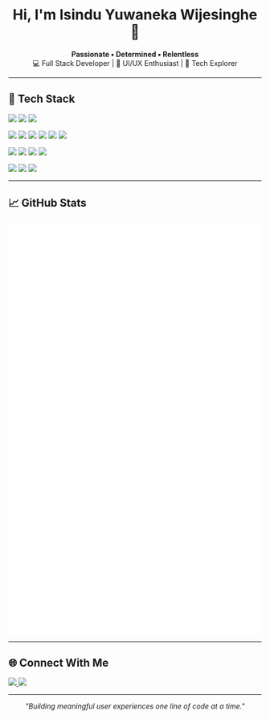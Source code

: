 <h1 align="center">Hi, I'm Isindu Yuwaneka Wijesinghe 👋</h1>

<p align="center">
  <b>Passionate ▪️ Determined ▪️ Relentless</b><br>
  💻 Full Stack Developer | 🎨 UI/UX Enthusiast | 🚀 Tech Explorer
</p>

---

## 🔧 Tech Stack


<p>
  <img src="https://img.shields.io/badge/Java-ED8B00?style=flat&logo=openjdk&logoColor=white"/>
  <img src="https://img.shields.io/badge/Kotlin-7F52FF?style=flat&logo=kotlin&logoColor=white"/>
  <img src="https://img.shields.io/badge/Android%20Studio-3DDC84?style=flat&logo=android-studio&logoColor=white"/>
</p>
<p>
  <img src="https://img.shields.io/badge/HTML5-E34F26?style=flat&logo=html5&logoColor=white"/>
  <img src="https://img.shields.io/badge/PHP-777BB4?style=flat&logo=php&logoColor=white"/>
  <img src="https://img.shields.io/badge/JavaScript-F7DF1E?style=flat&logo=javascript&logoColor=black"/>
  <img src="https://img.shields.io/badge/React-20232A?style=flat&logo=react&logoColor=61DAFB"/>
  <img src="https://img.shields.io/badge/Node.js-339933?style=flat&logo=node.js&logoColor=white"/>
  <img src="https://img.shields.io/badge/Express.js-000000?style=flat&logo=express&logoColor=white"/>
</p>
<p>
  <img src="https://img.shields.io/badge/MySQL-4479A1?style=flat&logo=mysql&logoColor=white"/>
  <img src="https://img.shields.io/badge/phpMyAdmin-F89820?style=flat&logo=phpmyadmin&logoColor=white"/>
  <img src="https://img.shields.io/badge/MongoDB-4EA94B?style=flat&logo=mongodb&logoColor=white"/>
  <img src="https://img.shields.io/badge/Apache-D22128?style=flat&logo=apache&logoColor=white"/>
</p>
<p>
  <img src="https://img.shields.io/badge/Figma-000000?style=flat&logo=figma&logoColor=white"/>
  <img src="https://img.shields.io/badge/VS%20Code-007ACC?style=flat&logo=visual-studio-code&logoColor=white"/>
  <img src="https://img.shields.io/badge/Git-F05032?style=flat&logo=git&logoColor=white"/>
  
</p>

---

## 📈 GitHub Stats

<p align="center">
  <img src="https://github.com/iszzy0wijesinghe/iszzy0wijesinghe/blob/main/github-metrics.svg" alt="GitHub Metrics" />
</p>

---

## 🌐 Connect With Me

<p>
  <a href="mailto:isinduyuwaneka@gmail.com">
    <img src="https://img.shields.io/badge/Email-D14836?style=for-the-badge&logo=gmail&logoColor=white"/>
  </a>
  <a href="https://www.behance.net/isinduyuwaneka" target="_blank">
  <img src="https://img.shields.io/badge/Behance-1769FF?style=for-the-badge&logo=behance&logoColor=white"/>
</a>
</p>

---

<p align="center">
  <i>"Building meaningful user experiences one line of code at a time."</i>
</p>
